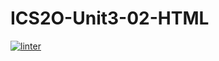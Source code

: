 # ICS2O-Unit3-02-HTML
[![linter](https://github.com/lucas-gelinas/ICS2O-Unit3-02-HTML/workflows/linter/badge.svg)](https://github.com/marketplace/actions/super-linter)
